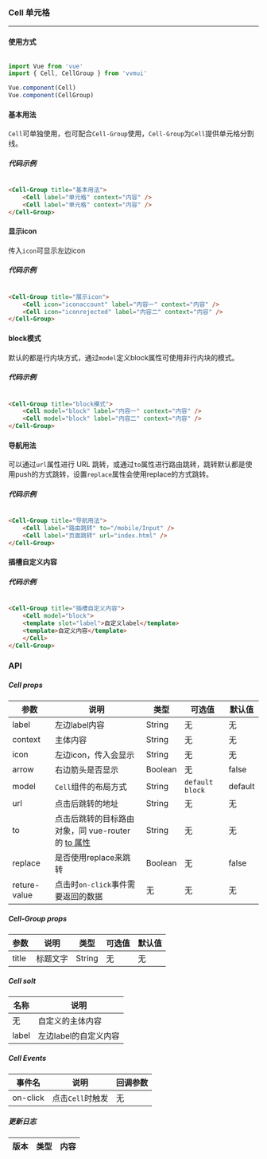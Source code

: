 <!--
 * @Author: Fone丶峰
 * @Date: 2019-10-22 11:32:29
 * @LastEditors: Fone丶峰
 * @LastEditTime: 2020-04-24 15:47:21
 * @Description: msg
 * @Email: qinrifeng@163.com
 * @Github: https://github.com/FoneQinrf
 -->

### Cell 单元格
---

#### 使用方式

```js

import Vue from 'vue'
import { Cell, CellGroup } from 'vvmui'

Vue.component(Cell)
Vue.component(CellGroup)

```


#### 基本用法
```Cell```可单独使用，也可配合```Cell-Group```使用，```Cell-Group```为```Cell```提供单元格分割线。
##### 代码示例

```html

<Cell-Group title="基本用法">
    <Cell label="单元格" context="内容" />
    <Cell label="单元格" context="内容" />
</Cell-Group>

```


#### 显示icon
传入`icon`可显示左边icon
##### 代码示例

```html

<Cell-Group title="展示icon">
    <Cell icon="iconaccount" label="内容一" context="内容" />
    <Cell icon="iconrejected" label="内容二" context="内容" />
</Cell-Group>

```


#### block模式
默认的都是行内块方式，通过`model`定义block属性可使用非行内块的模式。
##### 代码示例
```html

<Cell-Group title="block模式">
    <Cell model="block" label="内容一" context="内容" />
    <Cell model="block" label="内容二" context="内容" />
</Cell-Group>

```


#### 导航用法
可以通过`url`属性进行 URL 跳转，或通过`to`属性进行路由跳转，跳转默认都是使用push的方式跳转，设置`replace`属性会使用replace的方式跳转。
##### 代码示例
```html

<Cell-Group title="导航用法">
    <Cell label="路由跳转" to="/mobile/Input" />
    <Cell label="页面跳转" url="index.html" />
</Cell-Group>

```


#### 插槽自定义内容
##### 代码示例
```html

<Cell-Group title="插槽自定义内容">
    <Cell model="block">
    <template slot="label">自定义label</template>
    <template>自定义内容</template>
    </Cell>
</Cell-Group>

```


### API
##### Cell props
| 参数 | 说明 | 类型 | 可选值 | 默认值 |
|------|------------|------------|------------|------------|
| label  | 左边label内容      | String        | 无 | 无 |
| context  | 主体内容       | String       | 无 | 无 |
| icon  | 左边icon，传入会显示      | String       | 无 | 无 |
| arrow  | 右边箭头是否显示      | Boolean   | 无 | false |
| model  | `Cell`组件的布局方式       | String       | `default` `block` | default |
| url  | 点击后跳转的地址    | String       | 无 | 无 |
| to  | 点击后跳转的目标路由对象，同 vue-router 的 [to 属性](https://router.vuejs.org/zh/api/#to)   | String       | 无 | 无 |
| replace  | 是否使用replace来跳转    | Boolean       | 无 | false |
| reture-value | 点击时`on-click`事件需要返回的数据   | 无       | 无 | 无 |

##### Cell-Group props
| 参数 | 说明 | 类型 | 可选值 | 默认值 |
|------|------------|------------|------------|------------|
| title  | 标题文字      | String        | 无 | 无 |

##### Cell solt
| 名称 | 说明 |
|------|------------|
| 无  | 自定义的主体内容 |
| label | 左边label的自定义内容 |

##### Cell Events
| 事件名 | 说明 | 回调参数 |
|------|------------|------------|
| on-click  | 点击`Cell`时触发 |  无  |

##### 更新日志
| 版本 |类型|内容|
|:-------------:|:-|:-|